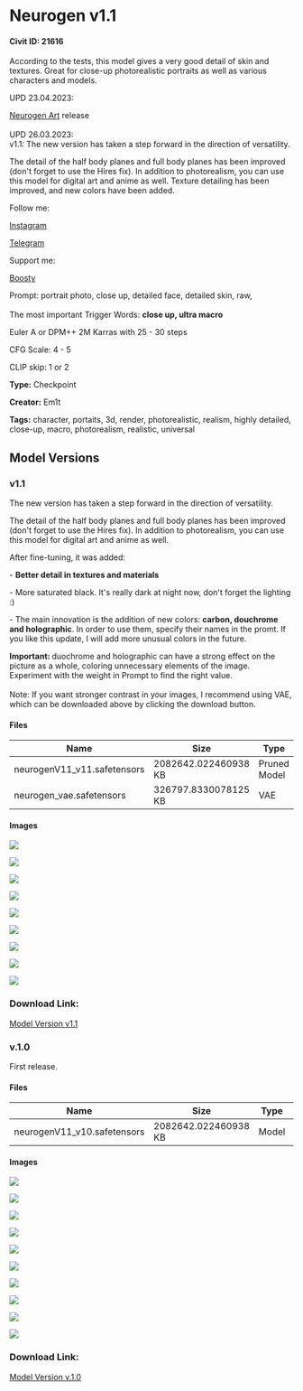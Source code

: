 # Neurogen v1.1

#### Civit ID: 21616

<p>According to the tests, this model gives a very good detail of skin and textures. Great for close-up photorealistic portraits as well as various characters and models.</p><p>UPD 23.04.2023:</p><p><a rel="ugc" href="https://civitai.com/models/48696/neurogen-art-v10">Neurogen Art</a> release<br /><br />UPD 26.03.2023: <br />v1.1: The new version has taken a step forward in the direction of versatility.</p><p>The detail of the half body planes and full body planes has been improved (don't forget to use the Hires fix). In addition to photorealism, you can use this model for digital art and anime as well. Texture detailing has been improved, and new colors have been added.<br /></p><p>Follow me:</p><p><a target="_blank" rel="ugc" href="https://www.instagram.com/neurogenerated">Instagram</a></p><p><a target="_blank" rel="ugc" href="https://t.me/neurogenerated">Telegram</a><br /></p><p>Support me:</p><p><a target="_blank" rel="ugc" href="https://boosty.to/em1t">Boosty</a><br /></p><p>Prompt: portrait photo, close up, detailed face, detailed skin, raw,<br /><br />The most important Trigger Words: <strong>close up, ultra macro</strong><br /></p><p>Euler A or DPM++ 2M Karras with 25 - 30 steps</p><p>CFG Scale: 4 - 5</p><p>CLIP skip: 1 or 2</p>

**Type:** Checkpoint

**Creator:** Em1t

**Tags:** character, portaits, 3d, render, photorealistic, realism, highly detailed, close-up, macro, photorealism, realistic, universal

## Model Versions

### v1.1

<p>The new version has taken a step forward in the direction of versatility. </p><p>The detail of the half body planes and full body planes has been improved (don't forget to use the Hires fix). In addition to photorealism, you can use this model for digital art and anime as well.</p><p>After fine-tuning, it was added:</p><p>- <strong>Better detail in textures and materials</strong></p><p>- More saturated black. It's really dark at night now, don't forget the lighting :)</p><p>- The main innovation is the addition of new colors: <strong>carbon, douchrome and holographic</strong>. In order to use them, specify their names in the promt. If you like this update, I will add more unusual colors in the future. <br /> </p><p><strong>Important: </strong>duochrome and holographic can have a strong effect on the picture as a whole, coloring unnecessary elements of the image. Experiment with the weight in Prompt to find the right value. <br /><br />Note: If you want stronger contrast in your images, I recommend using VAE, which can be downloaded above by clicking the download button. </p>

#### Files

| Name | Size | Type | Format | Download Url | AutoV1 | AutoV2 | SHA256 | CRC32 | BLAKE3 |
| --- | --- | --- | --- | --- | --- | --- | --- | --- | --- |
| neurogenV11_v11.safetensors | 2082642.022460938 KB | Pruned Model | SafeTensor | https://civitai.com/api/download/models/29681 | EDA3E3EC | 7CE537A0B7 | 7CE537A0B7CCA96F6862DDA000B0D4054B8B996AE5859DDB2C196211447F99FC | 0AFE0A5D | 974ABF61A50D8A4794F89272F781333AD0B5999B6B530AB0BFFC321156F1D42A |
| neurogen_vae.safetensors | 326797.8330078125 KB | VAE | Other | https://civitai.com/api/download/models/29681?type=VAE&format=Other | F3196D59 | 437F442381 | 437F442381E2A9C03F5ADFB95669DC0A7D0680175212E5CF888ECE0F1218F4B6 | 88455F8E | 082C648633B6FEE4F242EBFB452D35157ADFAE1904B02B66088CF1104E0A6CE0 |

#### Images

<p><img src="https://image.civitai.com/xG1nkqKTMzGDvpLrqFT7WA/c707735b-1b87-4388-8717-96e9a1271800/width=450/335859.jpeg" /></p>

<p><img src="https://image.civitai.com/xG1nkqKTMzGDvpLrqFT7WA/d3d7a75a-cc62-42e8-e984-4d2f24ddd400/width=450/335858.jpeg" /></p>

<p><img src="https://image.civitai.com/xG1nkqKTMzGDvpLrqFT7WA/0746c2b7-9cd7-4176-0c3d-2b027cb61700/width=450/335857.jpeg" /></p>

<p><img src="https://image.civitai.com/xG1nkqKTMzGDvpLrqFT7WA/34bbbbaf-e61b-4ee8-9a4e-4a8ce2008e00/width=450/335856.jpeg" /></p>

<p><img src="https://image.civitai.com/xG1nkqKTMzGDvpLrqFT7WA/a7e2bbf3-95ad-4a0f-eef4-a74861e64600/width=450/335855.jpeg" /></p>

<p><img src="https://image.civitai.com/xG1nkqKTMzGDvpLrqFT7WA/64591e85-f08e-425c-f113-68c3fe01f200/width=450/335854.jpeg" /></p>

<p><img src="https://image.civitai.com/xG1nkqKTMzGDvpLrqFT7WA/7161acc3-799f-4b68-10f6-e18c7546fa00/width=450/335853.jpeg" /></p>

<p><img src="https://image.civitai.com/xG1nkqKTMzGDvpLrqFT7WA/9606af9a-4100-48b7-3fd4-188f85d40e00/width=450/335852.jpeg" /></p>

<p><img src="https://image.civitai.com/xG1nkqKTMzGDvpLrqFT7WA/f53856ca-fc7c-4a87-8f32-d935a2552800/width=450/335851.jpeg" /></p>

### Download Link:

[Model Version v1.1](https://civitai.com/api/download/models/29681)

### v.1.0

<p>First release.</p>

#### Files

| Name | Size | Type | Format | Download Url | AutoV1 | AutoV2 | SHA256 | CRC32 | BLAKE3 |
| --- | --- | --- | --- | --- | --- | --- | --- | --- | --- |
| neurogenV11_v10.safetensors | 2082642.022460938 KB | Model | SafeTensor | https://civitai.com/api/download/models/25789 | EDA3E3EC | D0B3C20A0C | D0B3C20A0C3A52D99E733E54A889517BEC0D1DF67F7A9112C4C0241EE3691CE6 | CC145BD1 | B816426213FE11667F29A09DB1C012C06F14E94289E64B820A5737C89BC1CDC6 |

#### Images

<p><img src="https://image.civitai.com/xG1nkqKTMzGDvpLrqFT7WA/2d897d6a-8093-4502-320e-aad5eeab7a00/width=450/321698.jpeg" /></p>

<p><img src="https://image.civitai.com/xG1nkqKTMzGDvpLrqFT7WA/cdaee190-5acc-45ed-384a-8a1a345cf400/width=450/283459.jpeg" /></p>

<p><img src="https://image.civitai.com/xG1nkqKTMzGDvpLrqFT7WA/7bcd26e9-a21d-464b-ab78-316372266d00/width=450/283473.jpeg" /></p>

<p><img src="https://image.civitai.com/xG1nkqKTMzGDvpLrqFT7WA/5f02a345-5360-4e0e-d8e0-f5e4f261f100/width=450/283472.jpeg" /></p>

<p><img src="https://image.civitai.com/xG1nkqKTMzGDvpLrqFT7WA/6b26d20a-b7eb-4415-ffbc-12e20bc60500/width=450/283471.jpeg" /></p>

<p><img src="https://image.civitai.com/xG1nkqKTMzGDvpLrqFT7WA/aa1c753b-660b-4b86-b7a5-e68549bdaf00/width=450/283470.jpeg" /></p>

<p><img src="https://image.civitai.com/xG1nkqKTMzGDvpLrqFT7WA/6964e2d7-eef2-45b8-432b-388fc09ae100/width=450/283469.jpeg" /></p>

<p><img src="https://image.civitai.com/xG1nkqKTMzGDvpLrqFT7WA/abddb4b7-2aa6-4272-4ea5-c9f6487abb00/width=450/283468.jpeg" /></p>

<p><img src="https://image.civitai.com/xG1nkqKTMzGDvpLrqFT7WA/797ad802-f573-4ab0-24c5-4d34eb159200/width=450/283467.jpeg" /></p>

<p><img src="https://image.civitai.com/xG1nkqKTMzGDvpLrqFT7WA/504afab4-ff9e-40b5-3b6b-9231bfc77200/width=450/283466.jpeg" /></p>

### Download Link:

[Model Version v.1.0](https://civitai.com/api/download/models/25789)


